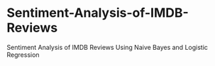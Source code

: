 # Sentiment-Analysis-of-IMDB-Reviews
Sentiment Analysis of IMDB Reviews Using Naive Bayes and Logistic Regression

